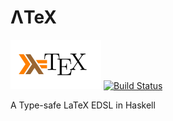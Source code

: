 # ΛTeX
![Logo](logo/logo.svg)
[![Build Status](https://travis-ci.org/NorfairKing/haphviz.svg?branch=master)](https://travis-ci.org/NorfairKing/haphviz)

A Type-safe LaTeX EDSL in Haskell


